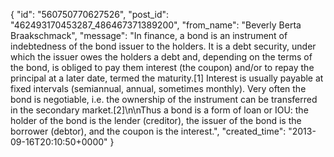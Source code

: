  {
   "id": "560750770627526",
   "post_id": "462493170453287_486467371389200",
   "from_name": "Beverly Berta Braakschmack",
   "message": "In finance, a bond is an instrument of indebtedness of the bond issuer to the holders. It is a debt security, under which the issuer owes the holders a debt and, depending on the terms of the bond, is obliged to pay them interest (the coupon) and/or to repay the principal at a later date, termed the maturity.[1] Interest is usually payable at fixed intervals (semiannual, annual, sometimes monthly). Very often the bond is negotiable, i.e. the ownership of the instrument can be transferred in the secondary market.[2]\n\nThus a bond is a form of loan or IOU: the holder of the bond is the lender (creditor), the issuer of the bond is the borrower (debtor), and the coupon is the interest.",
   "created_time": "2013-09-16T20:10:50+0000"
 }
